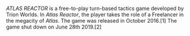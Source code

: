 _ATLAS REACTOR_ is a free-to-play turn-based tactics game developed by Trion Worlds. In _Atlas Reactor_, the player takes the role of a Freelancer in the megacity of _Atlas_. The game was released in October 2016.[1] The game shut down on June 28th 2019.[2]
